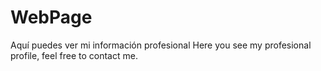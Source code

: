 # WebPage
Aquí puedes ver mi información profesional
Here you see my profesional profile, feel free to contact me. 
